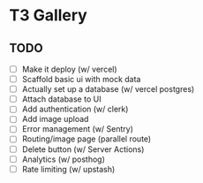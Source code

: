 # T3 Gallery

## TODO

- [ ] Make it deploy (w/ vercel)
- [ ] Scaffold basic ui with mock data
- [ ] Actually set up a database (w/ vercel postgres)
- [ ] Attach database to UI
- [ ] Add authentication (w/ clerk)
- [ ] Add image upload
- [ ] Error management (w/ Sentry)
- [ ] Routing/image page (parallel route)
- [ ] Delete button (w/ Server Actions)
- [ ] Analytics (w/ posthog)
- [ ] Rate limiting (w/ upstash)
